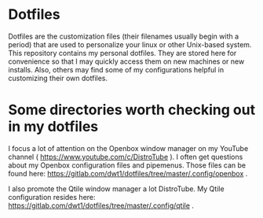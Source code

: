 # Dotfiles
Dotfiles are the customization files (their filenames usually begin with a period) that are used to personalize your linux or other Unix-based system.  This repository contains my personal dotfiles.  They are stored here for convenience so that I may quickly access them on new machines or new installs.  Also, others may find some of my configurations helpful in customizing their own dotfiles.  

# Some directories worth checking out in my dotfiles
I focus a lot of attention on the Openbox window manager on my YouTube channel ( https://www.youtube.com/c/DistroTube ).  I often get questions about my Openbox configuration files and pipemenus.  Those files can be found here: https://gitlab.com/dwt1/dotfiles/tree/master/.config/openbox .

I also promote the Qtile window manager a lot DistroTube.  My Qtile configuration resides here: https://gitlab.com/dwt1/dotfiles/tree/master/.config/qtile .

